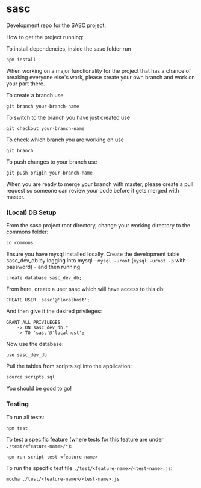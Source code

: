 # sasc
Development repo for the SASC project. 

How to get the project running:

To install dependencies, inside the sasc folder run
``` 
npm install
```

When working on a major functionality for the project that has a chance of breaking everyone else's work, please create your own branch and work on your part there.

To create a branch use
```
git branch your-branch-name
```

To switch to the branch you have just created use
```
git checkout your-branch-name
```

To check which branch you are working on use
```
git branch
```

To push changes to your branch use
```
git push origin your-branch-name
```

When you are ready to merge your branch with master, please create a pull request so someone can review your code before it gets merged with master.

### (Local) DB Setup 
From the sasc project root directory, change your working directory to the commons folder:
```
cd commons
```
Ensure you have mysql installed locally. Create the development table sasc_dev_db by logging into mysql - `mysql -uroot` (`mysql -uroot -p` with password) - and then running
```
create database sasc_dev_db;
```
From here, create a user sasc which will have access to this db:
```
CREATE USER 'sasc'@'localhost';
```
And then give it the desired privileges: 
```
GRANT ALL PRIVILEGES
	-> ON sasc_dev_db.*
	-> TO 'sasc'@'localhost';
``` 
Now use the database:
```
use sasc_dev_db
```
Pull the tables from scripts.sql into the application:
```
source scripts.sql
```
You should be good to go!

### Testing 

To run all tests: 
```
npm test
```

To test a specific feature (where tests for this feature are under `./test/<feature-name>/*`):
```
npm run-script test-<feature-name>
```
To run the specific test file `./test/<feature-name>/<test-name>.js`: 
``` 
mocha ./test/<feature-name>/<test-name>.js
```
